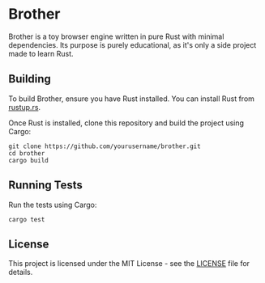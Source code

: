 
# Brother

Brother is a toy browser engine written in pure Rust with minimal dependencies. Its purpose is purely educational, as it's only a side project made to learn Rust.

## Building

To build Brother, ensure you have Rust installed. You can install Rust from [rustup.rs](https://rustup.rs/).

Once Rust is installed, clone this repository and build the project using Cargo:

```
git clone https://github.com/yourusername/brother.git
cd brother
cargo build
```

## Running Tests

Run the tests using Cargo:

```
cargo test
```

## License

This project is licensed under the MIT License - see the [LICENSE](LICENSE) file for details.


